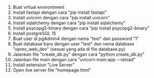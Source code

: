 1. Buat virtual environtment
2. Install fastapi dengan cara "pip install fastapi"
3. Install uvicorn dengan cara "pip install uvicorn"
4. Install sqlalchemy dengan cara "pip install sqlalchemy"
5. Install psycopg2-binary dengan cara "pip install psycopg2-binary"
6. Install postgreSQL 15
7. Buat user di pgAdmin4 dengan nama "test" dan password "1"
8. Buat database baru dengan user "test" dan nama database "oprec_web_dev" (sesuai yang ada di file database.py)
9. Jalankan file "create_db.py" dengan cara "python create_db.py"
10. Jalankan file main dengan cara "uvicorn main:app --reload"
11. Install extension "Live Server"
12. Open live server file "homepage.html"